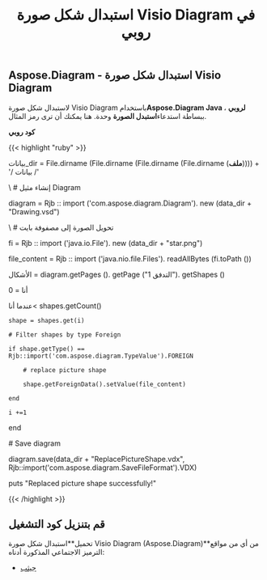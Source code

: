 ﻿---
title: استبدال شكل صورة Visio Diagram في روبي
type: docs
weight: 60
url: /ar/java/replace-a-picture-shape-of-the-visio-diagram-in-ruby/
---
## **Aspose.Diagram - استبدال شكل صورة Visio Diagram**
 لاستبدال شكل صورة Visio Diagram باستخدام**Aspose.Diagram Java لروبي** ، ببساطة استدعاء**استبدل الصورة** وحدة. هنا يمكنك أن ترى رمز المثال.

**كود روبي**

{{< highlight "ruby" >}}

 بيانات_dir = File.dirname (File.dirname (File.dirname (File.dirname (__ملف__)))) + '/ بيانات /'

\ # إنشاء مثيل Diagram

diagram = Rjb :: import ('com.aspose.diagram.Diagram'). new (data_dir + "Drawing.vsd")

\ # تحويل الصورة إلى مصفوفة بايت

fi = Rjb :: import ('java.io.File'). new (data_dir + "star.png")

file_content = Rjb :: import ('java.nio.file.Files'). readAllBytes (fi.toPath ())

الأشكال = diagram.getPages (). getPage ("التدفق 1"). getShapes ()

أنا = 0

 عندما أنا< shapes.getCount()

    shape = shapes.get(i)

    # Filter shapes by type Foreign

    if shape.getType() == Rjb::import('com.aspose.diagram.TypeValue').FOREIGN

        # replace picture shape

        shape.getForeignData().setValue(file_content)

    end

    i +=1

end

\# Save diagram

diagram.save(data_dir + "ReplacePictureShape.vdx", Rjb::import('com.aspose.diagram.SaveFileFormat').VDX)

puts "Replaced picture shape successfully!"

{{< /highlight >}}
## **قم بتنزيل كود التشغيل**
 تحميل**استبدال شكل صورة Visio Diagram (Aspose.Diagram)**من أي من مواقع الترميز الاجتماعي المذكورة أدناه:

- [جيثب](https://github.com/asposediagram/Aspose.Diagram-for-Java/blob/master/Plugins/Aspose_Diagram_Java_for_Ruby/lib/asposediagramjava/Shapes/replacepictureshape.rb)
